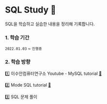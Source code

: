 # SQL Study 📁
SQL을 학습하고 실습한 내용을 정리해 기록합니다.

### 1. 학습 기간
  `2022.01.03` ~ `진행중`

### 2. 학습 방향
1️⃣ 이수안컴퓨터연구소 Youtube - MySQL tutorial [🔗](https://www.youtube.com/watch?v=vgIc4ctNFbc&list=PL7ZVZgsnLwEGjReAO-qJtQiJB6e2MJ0ud)

2️⃣ Mode SQL tutorial [🔗](https://mode.com/sql-tutorial/intro-to-intermediate-sql/)

3️⃣ SQL 문제 풀이
